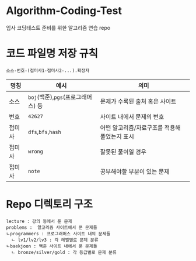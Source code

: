 # Algorithm-Coding-Test
 입사 코딩테스트 준비를 위한 알고리즘 연습 repo

# 코드 파일명 저장 규칙
    소스-번호-(접미사1-접미사2-...).확장자

명칭 | 예시 | 의미
----|----|----
소스  | `boj`(백준),`pgs`(프로그래머스) 등 | 문제가 수록된 출처 혹은 사이트
번호  | `42627` | 사이트 내에서 문제의 번호
접미사 | `dfs`,`bfs`,`hash` | 어떤 알고리즘/자료구조를 적용해 풀었는지 표시
접미사 | `wrong` | 잘못된 풀이일 경우
접미사 | `note` | 공부해야할 부분이 있는 문제


# Repo 디렉토리 구조
    lecture : 강의 등에서 푼 문제
    problems :  알고리즘 사이트에서 푼 문제들
    ㄴprogrammers : 프로그래머스 사이트 내의 문제들
      ㄴ lv1/lv2/lv3 : 각 레벨별로 문제 분류
    ㄴbaekjoon : 백준 사이트 내에서 푼 문제들
      ㄴ bronze/silver/gold : 각 등급별로 문제 분류